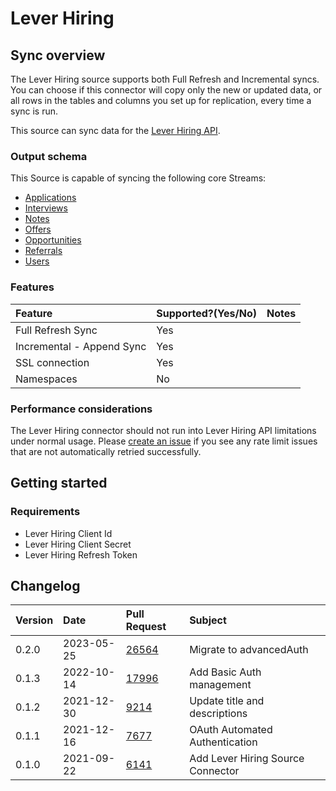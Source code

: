 # Lever Hiring

## Sync overview

The Lever Hiring source supports both Full Refresh and Incremental syncs. You can choose if this
connector will copy only the new or updated data, or all rows in the tables and columns you set up
for replication, every time a sync is run.

This source can sync data for the
[Lever Hiring API](https://hire.lever.co/developer/documentation#introduction).

### Output schema

This Source is capable of syncing the following core Streams:

- [Applications](https://hire.lever.co/developer/documentation#list-all-applications)
- [Interviews](https://hire.lever.co/developer/documentation#list-all-interviews)
- [Notes](https://hire.lever.co/developer/documentation#list-all-notes)
- [Offers](https://hire.lever.co/developer/documentation#list-all-offers)
- [Opportunities](https://hire.lever.co/developer/documentation#list-all-opportunities)
- [Referrals](https://hire.lever.co/developer/documentation#list-all-referrals)
- [Users](https://hire.lever.co/developer/documentation#list-all-users)

### Features

| Feature                   | Supported?\(Yes/No\) | Notes |
| :------------------------ | :------------------- | :---- |
| Full Refresh Sync         | Yes                  |       |
| Incremental - Append Sync | Yes                  |       |
| SSL connection            | Yes                  |       |
| Namespaces                | No                   |       |

### Performance considerations

The Lever Hiring connector should not run into Lever Hiring API limitations under normal usage.
Please [create an issue](https://github.com/airbytehq/airbyte/issues) if you see any rate limit
issues that are not automatically retried successfully.

## Getting started

### Requirements

- Lever Hiring Client Id
- Lever Hiring Client Secret
- Lever Hiring Refresh Token

## Changelog

| Version | Date       | Pull Request                                             | Subject                           |
| :------ | :--------- | :------------------------------------------------------- | :-------------------------------- |
| 0.2.0   | 2023-05-25 | [26564](https://github.com/airbytehq/airbyte/pull/26564) | Migrate to advancedAuth           |
| 0.1.3   | 2022-10-14 | [17996](https://github.com/airbytehq/airbyte/pull/17996) | Add Basic Auth management         |
| 0.1.2   | 2021-12-30 | [9214](https://github.com/airbytehq/airbyte/pull/9214)   | Update title and descriptions     |
| 0.1.1   | 2021-12-16 | [7677](https://github.com/airbytehq/airbyte/pull/7677)   | OAuth Automated Authentication    |
| 0.1.0   | 2021-09-22 | [6141](https://github.com/airbytehq/airbyte/pull/6141)   | Add Lever Hiring Source Connector |
